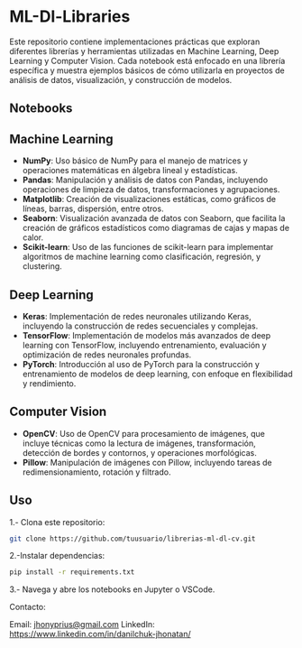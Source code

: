 # ML-Dl-Libraries
Este repositorio contiene implementaciones prácticas que exploran diferentes librerías y herramientas utilizadas en Machine Learning, Deep Learning y Computer Vision. Cada notebook está enfocado en una librería específica y muestra ejemplos básicos de cómo utilizarla en proyectos de análisis de datos, visualización, y construcción de modelos.

## Notebooks 

## Machine Learning

- **NumPy**: Uso básico de NumPy para el manejo de matrices y operaciones matemáticas en álgebra lineal y estadísticas.
- **Pandas**: Manipulación y análisis de datos con Pandas, incluyendo operaciones de limpieza de datos, transformaciones y agrupaciones.
- **Matplotlib**: Creación de visualizaciones estáticas, como gráficos de líneas, barras, dispersión, entre otros.
- **Seaborn**: Visualización avanzada de datos con Seaborn, que facilita la creación de gráficos estadísticos como diagramas de cajas y mapas de calor.
- **Scikit-learn**: Uso de las funciones de scikit-learn para implementar algoritmos de machine learning como clasificación, regresión, y clustering.
  
## Deep Learning

- **Keras**: Implementación de redes neuronales utilizando Keras, incluyendo la construcción de redes secuenciales y complejas.
- **TensorFlow**: Implementación de modelos más avanzados de deep learning con TensorFlow, incluyendo entrenamiento, evaluación y optimización de redes neuronales profundas.
- **PyTorch**: Introducción al uso de PyTorch para la construcción y entrenamiento de modelos de deep learning, con enfoque en flexibilidad y rendimiento.

## Computer Vision

- **OpenCV**: Uso de OpenCV para procesamiento de imágenes, que incluye técnicas como la lectura de imágenes, transformación, detección de bordes y contornos, y operaciones morfológicas.
- **Pillow**: Manipulación de imágenes con Pillow, incluyendo tareas de redimensionamiento, rotación y filtrado.

## Uso
1.- Clona este repositorio:

```bash
git clone https://github.com/tuusuario/librerias-ml-dl-cv.git
```
2.-Instalar dependencias:

```bash
pip install -r requirements.txt
```
3.- Navega y abre los notebooks en Jupyter o VSCode.

Contacto:

Email: jhonyprius@gmail.com
LinkedIn: https://www.linkedin.com/in/danilchuk-jhonatan/

